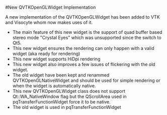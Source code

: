 #New QVTKOpenGLWidget Implementation

A new implementation of the QVTKOpenGLWidget has been added to VTK and Visocyte whom now makes uses of it.

* The main feature of this new widget is the support of quad buffer based stereo mode "Crystal Eyes" which was unsupported since the switch to Qt5.
* This new widget ensures the rendering can only happen with a valid widget (aka ready for rendering)
* This new widget supports HiDpi rendering
* This new widget also improves a few issues of flickering with the old widget.
* The old widget have been kept and renammed QVTKOpenGLNativeWidget and should be used for simple rendering or when the widget is automatically native.
* This new QVTKOpenGLWidget class does not support Qt::WA_NativeWindow flag but the QScrollArea used in pqTransferFunctionWidget force it to be native.
* The old widget is used in pqTransferFunctionWidget

